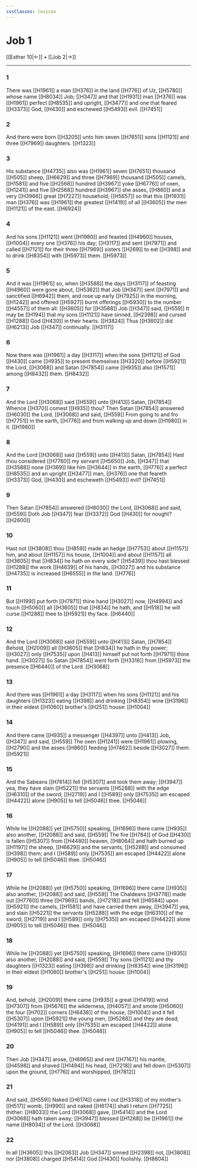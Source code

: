 ```yaml
---
cssClasses: lexicon
---
```

# Job 1

[[Esther 10|←]] • [[Job 2|→]]

---

### 1
There was [[H1961]] a man [[H376]] in the land [[H776]] of Uz, [[H5780]] whose name [[H8034]] Job; [[H347]] and that [[H1931]] man [[H376]] was [[H1961]] perfect [[H8535]] and upright, [[H3477]] and one that feared [[H3373]] God, [[H430]] and eschewed [[H5493]] evil. [[H7451]]

### 2
And there were born [[H3205]] unto him seven [[H7651]] sons [[H1121]] and three [[H7969]] daughters. [[H1323]]

### 3
His substance [[H4735]] also was [[H1961]] seven [[H7651]] thousand [[H505]] sheep, [[H6629]] and three [[H7969]] thousand [[H505]] camels, [[H1581]] and five [[H2568]] hundred [[H3967]] yoke [[H6776]] of oxen, [[H1241]] and five [[H2568]] hundred [[H3967]] she asses, [[H860]] and a very [[H3966]] great [[H7227]] household; [[H5657]] so that this [[H1931]] man [[H376]] was [[H1961]] the greatest [[H1419]] of all [[H3605]] the men [[H1121]] of the east. [[H6924]]

### 4
And his sons [[H1121]] went [[H1980]] and feasted [[H4960]] houses, [[H1004]] every one [[H376]] his day; [[H3117]] and sent [[H7971]] and called [[H7121]] for their three [[H7969]] sisters [[H269]] to eat [[H398]] and to drink [[H8354]] with [[H5973]] them. [[H5973]]

### 5
And it was [[H1961]] so, when [[H3588]] the days [[H3117]] of feasting [[H4960]] were gone about, [[H5362]] that Job [[H347]] sent [[H7971]] and sanctified [[H6942]] them, and rose up early [[H7925]] in the morning, [[H1242]] and offered [[H5927]] burnt offerings [[H5930]] to the number [[H4557]] of them all: [[H3605]] for [[H3588]] Job [[H347]] said, [[H559]] It may be [[H194]] that my sons [[H1121]] have sinned, [[H2398]] and cursed [[H1288]] God [[H430]] in their hearts. [[H3824]] Thus [[H3602]] did [[H6213]] Job [[H347]] continually. [[H3117]]

### 6
Now there was [[H1961]] a day [[H3117]] when the sons [[H1121]] of God [[H430]] came [[H935]] to present themselves [[H3320]] before [[H5921]] the Lord, [[H3068]] and Satan [[H7854]] came [[H935]] also [[H1571]] among [[H8432]] them. [[H8432]]

### 7
And the Lord [[H3068]] said [[H559]] unto [[H413]] Satan, [[H7854]] Whence [[H370]] comest [[H935]] thou? Then Satan [[H7854]] answered [[H6030]] the Lord, [[H3068]] and said, [[H559]] From going to and fro [[H7751]] in the earth, [[H776]] and from walking up and down [[H1980]] in it. [[H1980]]

### 8
And the Lord [[H3068]] said [[H559]] unto [[H413]] Satan, [[H7854]] Hast thou considered [[H7760]] my servant [[H5650]] Job, [[H347]] that [[H3588]] none [[H369]] like him [[H3644]] in the earth, [[H776]] a perfect [[H8535]] and an upright [[H3477]] man, [[H376]] one that feareth [[H3373]] God, [[H430]] and escheweth [[H5493]] evil? [[H7451]]

### 9
Then Satan [[H7854]] answered [[H6030]] the Lord, [[H3068]] and said, [[H559]] Doth Job [[H347]] fear [[H3372]] God [[H430]] for nought? [[H2600]]

### 10
Hast not [[H3808]] thou [[H859]] made an hedge [[H7753]] about [[H1157]] him, and about [[H1157]] his house, [[H1004]] and about [[H1157]] all [[H3605]] that [[H834]] he hath on every side? [[H5439]] thou hast blessed [[H1288]] the work [[H4639]] of his hands, [[H3027]] and his substance [[H4735]] is increased [[H6555]] in the land. [[H776]]

### 11
But [[H199]] put forth [[H7971]] thine hand [[H3027]] now, [[H4994]] and touch [[H5060]] all [[H3605]] that [[H834]] he hath, and [[H518]] he will curse [[H1288]] thee to [[H5921]] thy face. [[H6440]]

### 12
And the Lord [[H3068]] said [[H559]] unto [[H413]] Satan, [[H7854]] Behold, [[H2009]] all [[H3605]] that [[H834]] he hath in thy power; [[H3027]] only [[H7535]] upon [[H413]] himself put not forth [[H7971]] thine hand. [[H3027]] So Satan [[H7854]] went forth [[H3318]] from [[H5973]] the presence [[H6440]] of the Lord. [[H3068]]

### 13
And there was [[H1961]] a day [[H3117]] when his sons [[H1121]] and his daughters [[H1323]] eating [[H398]] and drinking [[H8354]] wine [[H3196]] in their eldest [[H1060]] brother's [[H251]] house: [[H1004]]

### 14
And there came [[H935]] a messenger [[H4397]] unto [[H413]] Job, [[H347]] and said, [[H559]] The oxen [[H1241]] were [[H1961]] plowing, [[H2790]] and the asses [[H860]] feeding [[H7462]] beside [[H3027]] them: [[H5921]]

### 15
And the Sabeans [[H7614]] fell [[H5307]] and took them away; [[H3947]] yea, they have slain [[H5221]] the servants [[H5288]] with the edge [[H6310]] of the sword; [[H2719]] and I [[H589]] only [[H7535]] am escaped [[H4422]] alone [[H905]] to tell [[H5046]] thee. [[H5046]]

### 16
While he [[H2088]] yet [[H5750]] speaking, [[H1696]] there came [[H935]] also another, [[H2088]] and said, [[H559]] The fire [[H784]] of God [[H430]] is fallen [[H5307]] from [[H4480]] heaven, [[H8064]] and hath burned up [[H1197]] the sheep, [[H6629]] and the servants, [[H5288]] and consumed [[H398]] them; and I [[H589]] only [[H7535]] am escaped [[H4422]] alone [[H905]] to tell [[H5046]] thee. [[H5046]]

### 17
While he [[H2088]] yet [[H5750]] speaking, [[H1696]] there came [[H935]] also another, [[H2088]] and said, [[H559]] The Chaldeans [[H3778]] made out [[H7760]] three [[H7969]] bands, [[H7218]] and fell [[H6584]] upon [[H5921]] the camels, [[H1581]] and have carried them away, [[H3947]] yea, and slain [[H5221]] the servants [[H5288]] with the edge [[H6310]] of the sword; [[H2719]] and I [[H589]] only [[H7535]] am escaped [[H4422]] alone [[H905]] to tell [[H5046]] thee. [[H5046]]

### 18
While he [[H2088]] yet [[H5750]] speaking, [[H1696]] there came [[H935]] also another, [[H2088]] and said, [[H559]] Thy sons [[H1121]] and thy daughters [[H1323]] eating [[H398]] and drinking [[H8354]] wine [[H3196]] in their eldest [[H1060]] brother's [[H251]] house: [[H1004]]

### 19
And, behold, [[H2009]] there came [[H935]] a great [[H1419]] wind [[H7307]] from [[H5676]] the wilderness, [[H4057]] and smote [[H5060]] the four [[H702]] corners [[H6438]] of the house, [[H1004]] and it fell [[H5307]] upon [[H5921]] the young men, [[H5288]] and they are dead; [[H4191]] and I [[H589]] only [[H7535]] am escaped [[H4422]] alone [[H905]] to tell [[H5046]] thee. [[H5046]]

### 20
Then Job [[H347]] arose, [[H6965]] and rent [[H7167]] his mantle, [[H4598]] and shaved [[H1494]] his head, [[H7218]] and fell down [[H5307]] upon the ground, [[H776]] and worshipped, [[H7812]]

### 21
And said, [[H559]] Naked [[H6174]] came I out [[H3318]] of my mother's [[H517]] womb, [[H990]] and naked [[H6174]] shall I return [[H7725]] thither: [[H8033]] the Lord [[H3068]] gave, [[H5414]] and the Lord [[H3068]] hath taken away; [[H3947]] blessed [[H1288]] be [[H1961]] the name [[H8034]] of the Lord. [[H3068]]

### 22
In all [[H3605]] this [[H2063]] Job [[H347]] sinned [[H2398]] not, [[H3808]] nor [[H3808]] charged [[H5414]] God [[H430]] foolishly. [[H8604]]